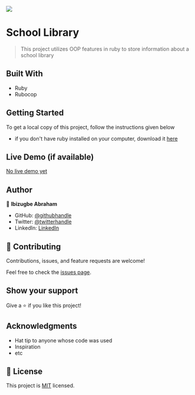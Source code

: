 ![](https://img.shields.io/badge/Microverse-blueviolet)

# School Library

> This project utilizes OOP features in ruby to store information about a school library

## Built With

- Ruby
- Rubocop

## Getting Started

To get a local copy of this project, follow the instructions given below

- if you don't have ruby installed on your computer, download it [here](https://www.ruby-lang.org/en/downloads/)

## Live Demo (if available)

[No live demo yet](https://livedemo.com)

## Author

👤 **Ibizugbe Abraham**

- GitHub: [@githubhandle](https://github.com/ibizugbe)
- Twitter: [@twitterhandle](https://twitter.com/abrahamibizugbe)
- LinkedIn: [LinkedIn](https://linkedin.com/in/abrahamibizugbe)

## 🤝 Contributing

Contributions, issues, and feature requests are welcome!

Feel free to check the [issues page](../../issues/).

## Show your support

Give a ⭐️ if you like this project!

## Acknowledgments

- Hat tip to anyone whose code was used
- Inspiration
- etc

## 📝 License

This project is [MIT](./LICENSE) licensed.
